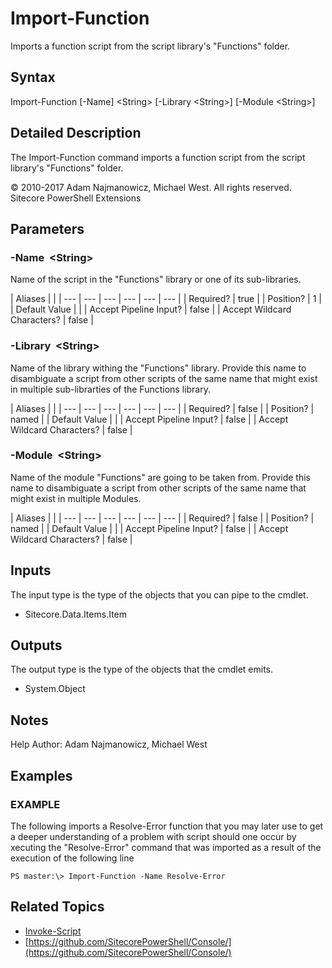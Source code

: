 # Import-Function

Imports a function script from the script library's "Functions" folder.

## Syntax

Import-Function \[-Name\] &lt;String&gt; \[-Library &lt;String&gt;\] \[-Module &lt;String&gt;\]

## Detailed Description

The Import-Function command imports a function script from the script library's "Functions" folder.

© 2010-2017 Adam Najmanowicz, Michael West. All rights reserved. Sitecore PowerShell Extensions

## Parameters

### -Name  &lt;String&gt;

Name of the script in the "Functions" library or one of its sub-libraries.

| Aliases |  |
| --- | --- | --- | --- | --- | --- |
| Required? | true |
| Position? | 1 |
| Default Value |  |
| Accept Pipeline Input? | false |
| Accept Wildcard Characters? | false |

### -Library  &lt;String&gt;

Name of the library withing the "Functions" library. Provide this name to disambiguate a script from other scripts of the same name that might exist in multiple sub-librarties of the Functions library.

| Aliases |  |
| --- | --- | --- | --- | --- | --- |
| Required? | false |
| Position? | named |
| Default Value |  |
| Accept Pipeline Input? | false |
| Accept Wildcard Characters? | false |

### -Module  &lt;String&gt;

Name of the module "Functions" are going to be taken from. Provide this name to disambiguate a script from other scripts of the same name that might exist in multiple Modules.

| Aliases |  |
| --- | --- | --- | --- | --- | --- |
| Required? | false |
| Position? | named |
| Default Value |  |
| Accept Pipeline Input? | false |
| Accept Wildcard Characters? | false |

## Inputs

The input type is the type of the objects that you can pipe to the cmdlet.

* Sitecore.Data.Items.Item 

## Outputs

The output type is the type of the objects that the cmdlet emits.

* System.Object 

## Notes

Help Author: Adam Najmanowicz, Michael West

## Examples

### EXAMPLE

The following imports a Resolve-Error function that you may later use to get a deeper understanding of a problem with script should one occur by xecuting the "Resolve-Error" command that was imported as a result of the execution of the following line

```text
PS master:\> Import-Function -Name Resolve-Error
```

## Related Topics

* [Invoke-Script](invoke-script.md)
* [https://github.com/SitecorePowerShell/Console/](https://github.com/SitecorePowerShell/Console/) 

